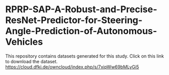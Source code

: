 # RPRP-SAP-A-Robust-and-Precise-ResNet-Predictor-for-Steering-Angle-Prediction-of-Autonomous-Vehicles
This repository contains datasets generated for this study.  Click on this link to download the dataset. 
https://cloud.dfki.de/owncloud/index.php/s/7xipWw69bMLyGi5
